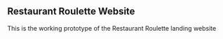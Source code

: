 ## Restaurant Roulette Website

This is the working prototype of the Restaurant Roulette landing website
